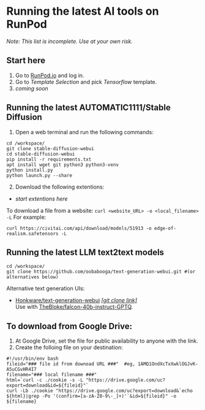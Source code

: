 # Running the latest AI tools on RunPod
_Note: This list is incomplete. Use at your own risk._

## Start here
1. Go to [RunPod.io](https://runpod.io) and log in.
2. Go to _Template Selection_ and pick _Tensorflow_ template.
3. _coming soon_

## Running the latest AUTOMATIC1111/Stable Diffusion
1. Open a web terminal and run the following commands:
```
cd /workspace/
git clone stable-diffusion-webui
cd stable-diffusion-webui
pip install -r requirements.txt
apt install wget git python3 python3-venv
python install.py
python launch.py --share
```
2. Download the following extentions:
  - _start extentions here_

To download a file from a website: ```curl <website_URL> -o <local_filename> -L```
For example:
```
curl https://civitai.com/api/download/models/51913 -o edge-of-realism.safetensors -L
```

## Running the latest LLM text2text models
```
cd /workspace/
git clone https://github.com/oobabooga/text-generation-webui.git #(or alternatives below)

```
Alternative text generation UIs:
- [Honkware/text-generation-webui](https://github.com/Honkware/text-generation-webui) [_[git clone link]_](https://github.com/Honkware/text-generation-webui.git)  
Use with [TheBloke/falcon-40b-instruct-GPTQ](https://huggingface.co/TheBloke/falcon-40b-instruct-GPTQ).


## To download from Google Drive:
1. At Google Drive, set the file for public availability to anyone with the link.
2. Create the folloing file on your destination:
```
#!/usr/bin/env bash
fileid="### file id from downoad URL ###"  #eg, 1AMQ1OndXcTxXwklOGJvK-A5uCGvHR4I7
filename="### local filename ###"
html=`curl -c ./cookie -s -L "https://drive.google.com/uc?export=download&id=${fileid}"`
curl -Lb ./cookie "https://drive.google.com/uc?export=download&`echo ${html}|grep -Po '(confirm=[a-zA-Z0-9\-_]+)'`&id=${fileid}" -o ${filename}
```
